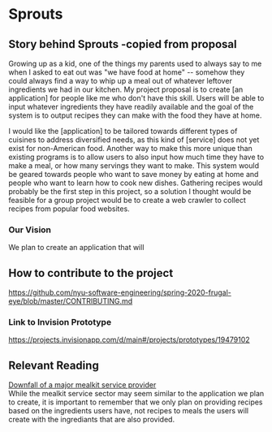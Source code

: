 # Sprouts

## Story behind Sprouts -copied from proposal
Growing up as a kid, one of the things my parents used to always say to me when I asked to eat out was "we have food at home" -- somehow they could always find a way to whip up a meal out of whatever leftover ingredients we had in our kitchen. My project proposal is to create [an application] for people like me who don't have this skill. Users will be able to input whatever ingredients they have readily available and the goal of the system is to output recipes they can make with the food they have at home.

I would like the [application] to be tailored towards different types of cuisines to address diversified needs, as this kind of [service] does not yet exist for non-American food. Another way to make this more unique than existing programs is to allow users to also input how much time they have to make a meal, or how many servings they want to make. This system would be geared towards people who want to save money by eating at home and people who want to learn how to cook new dishes. Gathering recipes would probably be the first step in this project, so a solution I thought would be feasible for a group project would be to create a web crawler to collect recipes from popular food websites.

### Our Vision
We plan to create an application that will 

## How to contribute to the project
https://github.com/nyu-software-engineering/spring-2020-frugal-eye/blob/master/CONTRIBUTING.md

### Link to Invision Prototype
https://projects.invisionapp.com/d/main#/projects/prototypes/19479102

## Relevant Reading
[Downfall of a major mealkit service provider](https://pitchbook.com/news/articles/recipe-for-disaster-the-meteoric-rise-and-ongoing-demise-of-blue-apron)    
While the mealkit service sector may seem similar to the application we plan to create, it is important to remember that we only plan on providing recipes based on the ingredients users have, not recipes to meals the users will create with the ingrediants that are also provided. 
